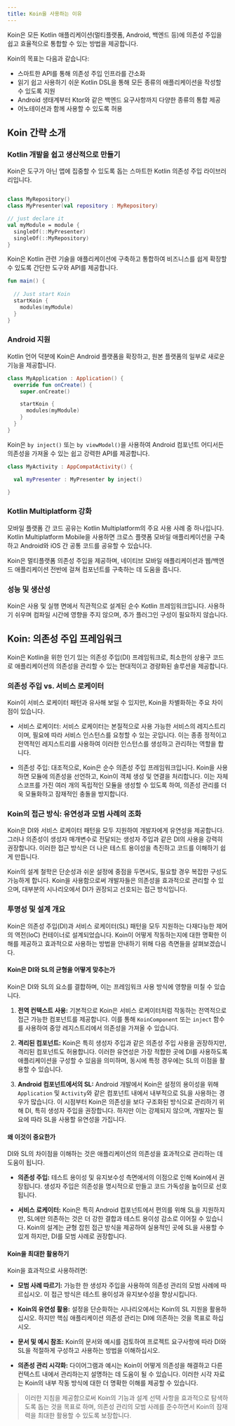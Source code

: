 ```yaml
---
title: Koin을 사용하는 이유
---
```


Koin은 모든 Kotlin 애플리케이션(멀티플랫폼, Android, 백엔드 등)에 의존성 주입을 쉽고 효율적으로 통합할 수 있는 방법을 제공합니다.

Koin의 목표는 다음과 같습니다:
- 스마트한 API를 통해 의존성 주입 인프라를 간소화
- 읽기 쉽고 사용하기 쉬운 Kotlin DSL을 통해 모든 종류의 애플리케이션을 작성할 수 있도록 지원
- Android 생태계부터 Ktor와 같은 백엔드 요구사항까지 다양한 종류의 통합 제공
- 어노테이션과 함께 사용할 수 있도록 허용

## Koin 간략 소개

### Kotlin 개발을 쉽고 생산적으로 만들기

Koin은 도구가 아닌 앱에 집중할 수 있도록 돕는 스마트한 Kotlin 의존성 주입 라이브러리입니다.

```kotlin

class MyRepository()
class MyPresenter(val repository : MyRepository) 

// just declare it 
val myModule = module { 
  singleOf(::MyPresenter)
  singleOf(::MyRepository)
}
```

Koin은 Kotlin 관련 기술을 애플리케이션에 구축하고 통합하여 비즈니스를 쉽게 확장할 수 있도록 간단한 도구와 API를 제공합니다.

```kotlin
fun main() { 
  
  // Just start Koin
  startKoin {
    modules(myModule)
  }
} 
```

### Android 지원

Kotlin 언어 덕분에 Koin은 Android 플랫폼을 확장하고, 원본 플랫폼의 일부로 새로운 기능을 제공합니다.

```kotlin
class MyApplication : Application() {
  override fun onCreate() {
    super.onCreate()

    startKoin {
      modules(myModule)
    }
  } 
}
```

Koin은 `by inject()` 또는 `by viewModel()`을 사용하여 Android 컴포넌트 어디서든 의존성을 가져올 수 있는 쉽고 강력한 API를 제공합니다.

```kotlin
class MyActivity : AppCompatActivity() {

  val myPresenter : MyPresenter by inject()

} 
```

### Kotlin Multiplatform 강화

모바일 플랫폼 간 코드 공유는 Kotlin Multiplatform의 주요 사용 사례 중 하나입니다. Kotlin Multiplatform Mobile을 사용하면 크로스 플랫폼 모바일 애플리케이션을 구축하고 Android와 iOS 간 공통 코드를 공유할 수 있습니다.

Koin은 멀티플랫폼 의존성 주입을 제공하며, 네이티브 모바일 애플리케이션과 웹/백엔드 애플리케이션 전반에 걸쳐 컴포넌트를 구축하는 데 도움을 줍니다.

### 성능 및 생산성

Koin은 사용 및 실행 면에서 직관적으로 설계된 순수 Kotlin 프레임워크입니다. 사용하기 쉬우며 컴파일 시간에 영향을 주지 않으며, 추가 플러그인 구성이 필요하지 않습니다.

## Koin: 의존성 주입 프레임워크

Koin은 Kotlin을 위한 인기 있는 의존성 주입(DI) 프레임워크로, 최소한의 상용구 코드로 애플리케이션의 의존성을 관리할 수 있는 현대적이고 경량화된 솔루션을 제공합니다.

### 의존성 주입 vs. 서비스 로케이터

Koin이 서비스 로케이터 패턴과 유사해 보일 수 있지만, Koin을 차별화하는 주요 차이점이 있습니다.

- 서비스 로케이터: 서비스 로케이터는 본질적으로 사용 가능한 서비스의 레지스트리이며, 필요에 따라 서비스 인스턴스를 요청할 수 있는 곳입니다. 이는 종종 정적이고 전역적인 레지스트리를 사용하여 이러한 인스턴스를 생성하고 관리하는 역할을 합니다.

- 의존성 주입: 대조적으로, Koin은 순수 의존성 주입 프레임워크입니다. Koin을 사용하면 모듈에 의존성을 선언하고, Koin이 객체 생성 및 연결을 처리합니다. 이는 자체 스코프를 가진 여러 개의 독립적인 모듈을 생성할 수 있도록 하여, 의존성 관리를 더욱 모듈화하고 잠재적인 충돌을 방지합니다.

### Koin의 접근 방식: 유연성과 모범 사례의 조화

Koin은 DI와 서비스 로케이터 패턴을 모두 지원하여 개발자에게 유연성을 제공합니다. 그러나 의존성이 생성자 매개변수로 전달되는 생성자 주입과 같은 DI의 사용을 강력히 권장합니다. 이러한 접근 방식은 더 나은 테스트 용이성을 촉진하고 코드를 이해하기 쉽게 만듭니다.

Koin의 설계 철학은 단순성과 쉬운 설정에 중점을 두면서도, 필요할 경우 복잡한 구성도 가능하게 합니다. Koin을 사용함으로써 개발자들은 의존성을 효과적으로 관리할 수 있으며, 대부분의 시나리오에서 DI가 권장되고 선호되는 접근 방식입니다.

### 투명성 및 설계 개요

Koin은 의존성 주입(DI)과 서비스 로케이터(SL) 패턴을 모두 지원하는 다재다능한 제어의 역전(IoC) 컨테이너로 설계되었습니다. Koin이 어떻게 작동하는지에 대한 명확한 이해를 제공하고 효과적으로 사용하는 방법을 안내하기 위해 다음 측면들을 살펴보겠습니다.

#### Koin은 DI와 SL의 균형을 어떻게 맞추는가

Koin은 DI와 SL의 요소를 결합하며, 이는 프레임워크 사용 방식에 영향을 미칠 수 있습니다.

1.  **전역 컨텍스트 사용:** 기본적으로 Koin은 서비스 로케이터처럼 작동하는 전역적으로 접근 가능한 컴포넌트를 제공합니다. 이를 통해 `KoinComponent` 또는 `inject` 함수를 사용하여 중앙 레지스트리에서 의존성을 가져올 수 있습니다.

2.  **격리된 컴포넌트:** Koin은 특히 생성자 주입과 같은 의존성 주입 사용을 권장하지만, 격리된 컴포넌트도 허용합니다. 이러한 유연성은 가장 적합한 곳에 DI를 사용하도록 애플리케이션을 구성할 수 있음을 의미하며, 동시에 특정 경우에는 SL의 이점을 활용할 수 있습니다.

3.  **Android 컴포넌트에서의 SL:** Android 개발에서 Koin은 설정의 용이성을 위해 `Application` 및 `Activity`와 같은 컴포넌트 내에서 내부적으로 SL을 사용하는 경우가 많습니다. 이 시점부터 Koin은 의존성을 보다 구조화된 방식으로 관리하기 위해 DI, 특히 생성자 주입을 권장합니다. 하지만 이는 강제되지 않으며, 개발자는 필요에 따라 SL을 사용할 유연성을 가집니다.

#### 왜 이것이 중요한가

DI와 SL의 차이점을 이해하는 것은 애플리케이션의 의존성을 효과적으로 관리하는 데 도움이 됩니다.

- **의존성 주입:** 테스트 용이성 및 유지보수성 측면에서의 이점으로 인해 Koin에서 권장됩니다. 생성자 주입은 의존성을 명시적으로 만들고 코드 가독성을 높이므로 선호됩니다.

- **서비스 로케이터:** Koin은 특히 Android 컴포넌트에서 편의를 위해 SL을 지원하지만, SL에만 의존하는 것은 더 강한 결합과 테스트 용이성 감소로 이어질 수 있습니다. Koin의 설계는 균형 잡힌 접근 방식을 제공하여 실용적인 곳에 SL을 사용할 수 있게 하지만, DI를 모범 사례로 권장합니다.

#### Koin을 최대한 활용하기

Koin을 효과적으로 사용하려면:

-   **모범 사례 따르기:** 가능한 한 생성자 주입을 사용하여 의존성 관리의 모범 사례에 따르십시오. 이 접근 방식은 테스트 용이성과 유지보수성을 향상시킵니다.

-   **Koin의 유연성 활용:** 설정을 단순화하는 시나리오에서는 Koin의 SL 지원을 활용하십시오. 하지만 핵심 애플리케이션 의존성 관리는 DI에 의존하는 것을 목표로 하십시오.

-   **문서 및 예시 참조:** Koin의 문서와 예시를 검토하여 프로젝트 요구사항에 따라 DI와 SL을 적절하게 구성하고 사용하는 방법을 이해하십시오.

-   **의존성 관리 시각화:** 다이어그램과 예시는 Koin이 어떻게 의존성을 해결하고 다른 컨텍스트 내에서 관리하는지 설명하는 데 도움이 될 수 있습니다. 이러한 시각 자료는 Koin의 내부 작동 방식에 대한 더 명확한 이해를 제공할 수 있습니다.

> 이러한 지침을 제공함으로써 Koin의 기능과 설계 선택 사항을 효과적으로 탐색하도록 돕는 것을 목표로 하며, 의존성 관리의 모범 사례를 준수하면서 Koin의 잠재력을 최대한 활용할 수 있도록 보장합니다.